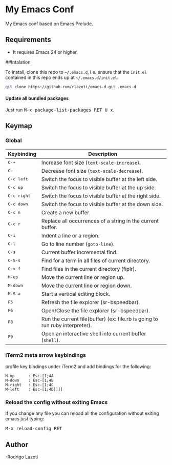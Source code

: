 My Emacs Conf
=============

My Emacs conf based on Emacs Prelude.

## Requirements

* It requires Emacs 24 or higher.

##Intalation

To install, clone this repo to `~/.emacs.d`, i.e. ensure that the
`init.el` contained in this repo ends up at `~/.emacs.d/init.el`:

```bash
git clone https://github.com/rlazoti/emacs.d.git .emacs.d
```

#### Update all bundled packages

Just run <kbd>M-x package-list-packages RET U x</kbd>.

## Keymap

### Global

Keybinding            | Description
----------------------|------------------------------------------------------------
<kbd>C-+</kbd>        | Increase font size (`text-scale-increase`).
<kbd>C--</kbd>        | Decrease font size (`text-scale-decrease`).
<kbd>C-c left</kbd>   | Switch the focus to visible buffer at the left side.
<kbd>C-c up</kbd>     | Switch the focus to visible buffer at the up side.
<kbd>C-c right</kbd>  | Switch the focus to visible buffer at the right side.
<kbd>C-c down</kbd>   | Switch the focus to visible buffer at the down side.
<kbd>C-c n</kbd>      | Create a new buffer.
<kbd>C-c r</kbd>      | Replace all occurrences of a string in the current buffer.
<kbd>C-i</kbd>        | Indent a line or a region.
<kbd>C-l</kbd>        | Go to line number (`goto-line`).
<kbd>C-s</kbd>        | Current buffer incremental find.
<kbd>C-S-s</kbd>      | Find for a term in all files of current directory.
<kbd>C-x f</kbd>      | Find files in the current directory (fiplr).
<kbd>M-up</kbd>       | Move the current line or region up.
<kbd>M-down</kbd>     | Move the current line or region down.
<kbd>M-S-a</kbd>      | Start a vertical editing block.
<kbd>F5</kbd>         | Refresh the file explorer (sr-bspeedbar).
<kbd>F6</kbd>         | Open/Close the file explorer (sr-bspeedbar).
<kbd>F8</kbd>         | Run the current file(buffer) (ex: file.rb is going to run ruby interpreter).
<kbd>F9</kbd>         | Open an interactive shell into current buffer (`shell`).

### iTerm2 meta arrow keybindings

profile key bindings under iTerm2 and add bindings for the following:

```
M-up      : Esc-[1;4A
M-down    : Esc-[1;4B
M-right   : Esc-[1;4C
M-left    : Esc-[1;4D]]]]
```

### Reload the config without exiting Emacs

If you change any file you can reload all the configuration without exiting emacs just typing:

<kbd>M-x reload-config RET</kbd>

## Author

-Rodrigo Lazoti
